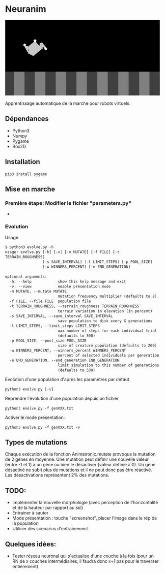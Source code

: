 # Neuranim
![preview](res/neuranim.gif)

Apprentissage automatique de la marche pour robots virtuels.

## Dépendances
 * Python3
 * Numpy
 * Pygame
 * Box2D

## Installation
`pip3 install pygame`

## Mise en marche
### Première étape: Modifier le fichier "parameters.py"
 * 

### Evolution
Usage:
```
$ python3 evolve.py -h
usage: evolve.py [-h] [-v] [-m MUTATE] [-f FILE] [-t TERRAIN_ROUGHNESS]
                 [-s SAVE_INTERVAL] [-l LIMIT_STEPS] [-p POOL_SIZE]
                 [-w WINNERS_PERCENT] [-e END_GENERATION]

optional arguments:
  -h, --help            show this help message and exit
  -v, --view            enable presentation mode
  -m MUTATE, --mutate MUTATE
                        mutation frequency multiplier (defaults to 2)
  -f FILE, --file FILE  population file
  -t TERRAIN_ROUGHNESS, --terrain_roughness TERRAIN_ROUGHNESS
                        terrain variation in elevation (in percent)
  -s SAVE_INTERVAL, --save_interval SAVE_INTERVAL
                        save population to disk every X generations
  -l LIMIT_STEPS, --limit_steps LIMIT_STEPS
                        max number of steps for each individual trial
                        (defaults to 500)
  -p POOL_SIZE, --pool_size POOL_SIZE
                        size of creature population (defaults to 200)
  -w WINNERS_PERCENT, --winners_percent WINNERS_PERCENT
                        percent of selected individuals per generation
  -e END_GENERATION, --end_generation END_GENERATION
                        limit simulation to this number of generations
                        (defaults to 500)
```

Evolution d'une population d'après les paramètres par défaut

`python3 evolve.py [-v]`

Reprendre l'évolution d'une population depuis un fichier

`python3 evolve.py -f genXXX.txt`

Activer le mode présentation:

`python3 evolve.py -f genXXX.txt -v`

## Types de mutations
Chaque exécution de la fonction Animatronic.mutate provoque la mutation de 2 gènes en moyenne.
Une mutation peut définir une nouvelle valeur (entre -1 et 1) à un gène ou bien le désactiver (valeur définie à 0). Un gène désactivé ne subit plus de mutations et il ne peut donc pas être réactivé. Les désactivations représentent 2% des mutations.

## TODO:
 * Implémenter la nouvelle morphologie (avec perception de l'horizontalité et de la hauteur par rapport au sol)
 * Entrainer à sauter
 * Mode présentation : touche "screenshot", placer l'image dans le rép de la population
 * Utiliser des scenarios d'entrainement

## Quelques idées:
 * Tester réseau neuronal qui s'actualise d'une couche à la fois (pour un RN de x couches intermédiaires, il faudra donc x+1 pas pour le traverser entièrement)
